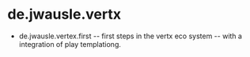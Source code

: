 # de.jwausle.vertx

-  de.jwausle.vertex.first
-- first steps in the vertx eco system
-- with a integration of play templationg.
